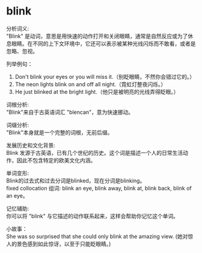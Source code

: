 # blink

分析词义:  
"Blink" 是动词，意思是用快速的动作打开和关闭眼睛，通常是自然反应或为了休息眼睛。在不同的上下文环境中，它还可以表示被某种光线闪烁而不敢看，或者是忽略、忽视。

  

列举例句：

  

1.  Don't blink your eyes or you will miss it.（别眨眼睛，不然你会错过它的。）
2.  The neon lights blink on and off all night.（霓虹灯整夜闪烁。）
3.  He just blinked at the bright light.（他只是被明亮的光线弄得眨眼。）

  

词根分析:  
"Blink"来自于古英语词汇 "blencan"，意为快速挪动。

  

词缀分析:  
"Blink"本身就是一个完整的词根，无前后缀。

  

发展历史和文化背景:  
Blink 发源于古英语，已有几个世纪的历史。这个词是描述一个人的日常生活动作，因此不包含特定的欧美文化内涵。

  

单词变形:  
Blink的过去式和过去分词是blinked，现在分词是blinking。  
fixed collocation 组词: blink an eye, blink away, blink at, blink back, blink of an eye。

  

记忆辅助:  
你可以将 "blink" 与它描述的动作联系起来，这样会帮助你记忆这个单词。

  

小故事：  
She was so surprised that she could only blink at the amazing view. (她对惊人的景色感到如此惊讶，以至于只能眨眼睛。)
